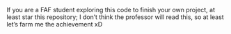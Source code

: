 If you are a FAF student exploring this code to finish your own project, at least star this repository; I don’t think the professor will read this, so at least let’s farm me the achievement xD

